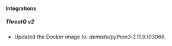 
#### Integrations

##### ThreatQ v2
- Updated the Docker image to: *demisto/python3:3.11.9.103066*.


